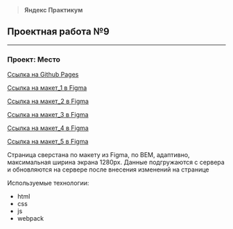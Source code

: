 > **Яндекс Практикум**

## Проектная работа №9

---

### Проект: Место

[Ссылка на Github Pages](https://serggavr.github.io/mesto/)

[Ссылка на макет_1 в Figma](https://www.figma.com/file/2cn9N9jSkmxD84oJik7xL7/JavaScript.-Sprint-4?node-id=0%3A1)

[Ссылка на макет_2 в Figma](https://www.figma.com/file/pi08Qr57aKVJCk4l4UqaVH/JavaScript.-Sprint-5?node-id=50160%3A347)

[Ссылка на макет_3 в Figma](https://www.figma.com/file/bjyvbKKJN2naO0ucURl2Z0/JavaScript.-Sprint-5?node-id=0%3A1)

[Ссылка на макет_4 в Figma](https://www.figma.com/file/kRVLKwYG3d1HGLvh7JFWRT/JavaScript.-Sprint-6?node-id=0%3A1)

[Ссылка на макет_5 в Figma](https://www.figma.com/file/PSdQFRHoxXJFs2FH8IXViF/JavaScript-9-sprint?node-id=0%3A1)

Страница сверстана по макету из Figma, по BEM, адаптивно, максимальная ширина экрана 1280px.
Данные подгружаются с сервера и обновляются на сервере после внесения изменений на странице

Используемые технологии:

- html
- css
- js
- webpack
